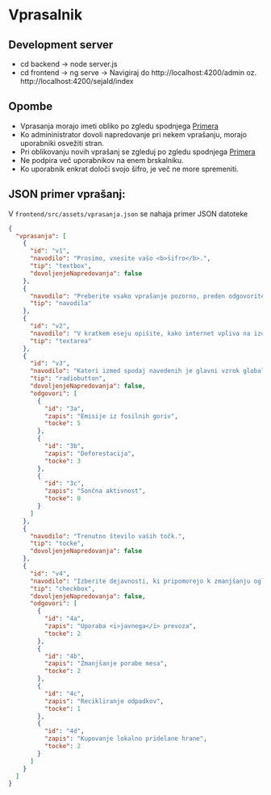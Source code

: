 # Vprasalnik

## Development server
- cd backend -> node server.js
- cd frontend -> ng serve -> Navigiraj do http://localhost:4200/admin oz. http://localhost:4200/sejaId/index

## Opombe
- Vprasanja morajo imeti obliko po zgledu spodnjega [Primera](#json-primer-vprašanj)
- Ko admininistrator dovoli napredovanje pri nekem vprašanju, morajo uporabniki osvežiti stran.
- Pri oblikovanju novih vprašanj se zgleduj po zgledu spodnjega [Primera](#json-primer-vprašanj)
- Ne podpira več uporabnikov na enem brskalniku.
- Ko uporabnik enkrat določi svojo šifro, je več ne more spremeniti.

## JSON primer vprašanj:
V `frontend/src/assets/vprasanja.json` se nahaja primer JSON datoteke
```json
{
  "vprasanja": [
    {
      "id": "v1",
      "navodilo": "Prosimo, vnesite vašo <b>šifro</b>.",
      "tip": "textbox",
      "dovoljenjeNapredovanja": false
    },
    {
      "navodilo": "Preberite vsako vprašanje pozorno, preden odgovorite.",
      "tip": "navodila"
    },
    {
      "id": "v2",
      "navodilo": "V kratkem eseju opišite, kako internet vpliva na izobraževanje.",
      "tip": "textarea"
    },
    {
      "id": "v3",
      "navodilo": "Kateri izmed spodaj navedenih je glavni vzrok globalnega segrevanja?",
      "tip": "radiobutton",
      "dovoljenjeNapredovanja": false,
      "odgovori": [
        {
          "id": "3a",
          "zapis": "Emisije iz fosilnih goriv",
          "tocke": 5
        },
        {
          "id": "3b",
          "zapis": "Deforestacija",
          "tocke": 3
        },
        {
          "id": "3c",
          "zapis": "Sončna aktivnost",
          "tocke": 0
        }
      ]
    },
    {
      "navodilo": "Trenutno število vaših točk.",
      "tip": "tocke",
      "dovoljenjeNapredovanja": false
    },
    {
      "id": "v4",
      "navodilo": "Izberite dejavnosti, ki pripomorejo k zmanjšanju ogljičnega odtisa.",
      "tip": "checkbox",
      "dovoljenjeNapredovanja": false,
      "odgovori": [
        {
          "id": "4a",
          "zapis": "Uporaba <i>javnega</i> prevoza",
          "tocke": 2
        },
        {
          "id": "4b",
          "zapis": "Zmanjšanje porabe mesa",
          "tocke": 2
        },
        {
          "id": "4c",
          "zapis": "Recikliranje odpadkov",
          "tocke": 1
        },
        {
          "id": "4d",
          "zapis": "Kupovanje lokalno pridelane hrane",
          "tocke": 2
        }
      ]
    }
  ]
}
```
